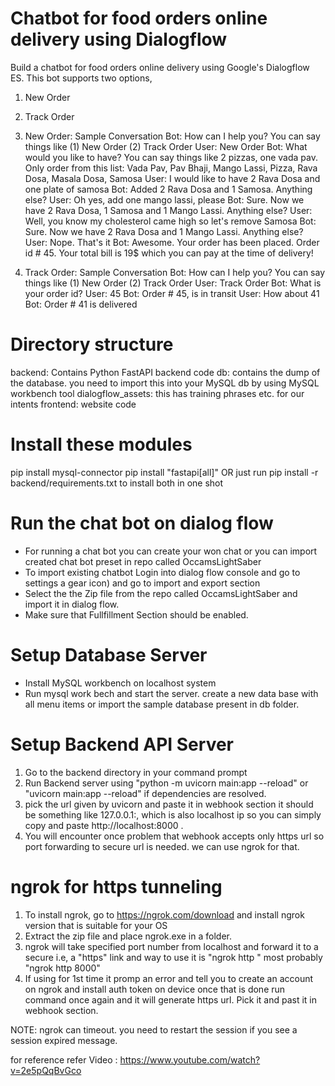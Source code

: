 
Chatbot for food orders online delivery using Dialogflow
===================

Build a chatbot for food orders online delivery using Google's Dialogflow ES. This bot supports two options,

1) New Order
2) Track Order

1) New Order: Sample Conversation
Bot: How can I help you? You can say things like (1) New Order (2) Track Order
User: New Order
Bot: What would you like to have? You can say things like 2 pizzas, one vada pav.
     Only order from this list: Vada Pav, Pav Bhaji, Mango Lassi, Pizza, Rava Dosa, Masala Dosa, Samosa
User: I would like to have 2 Rava Dosa and one plate of samosa
Bot: Added 2 Rava Dosa and 1 Samosa. Anything else?
User: Oh yes, add one mango lassi, please
Bot: Sure. Now we have 2 Rava Dosa, 1 Samosa and 1 Mango Lassi. Anything else?
User: Well, you know my cholesterol came high so let's remove Samosa
Bot: Sure. Now we have 2 Rava Dosa and 1 Mango Lassi. Anything else?
User: Nope. That's it
Bot: Awesome. Your order has been placed. Order id # 45. Your total bill is 19$ which you can pay at the time of delivery!

2) Track Order: Sample Conversation
Bot: How can I help you? You can say things like (1) New Order (2) Track Order
User: Track Order
Bot: What is your order id?
User: 45
Bot: Order # 45, is in transit
User: How about 41
Bot: Order # 41 is delivered



Directory structure
===================
backend: Contains Python FastAPI backend code
db: contains the dump of the database. you need to import this into your MySQL db by using MySQL workbench tool
dialogflow_assets: this has training phrases etc. for our intents
frontend: website code



Install these modules
======================
pip install mysql-connector
pip install "fastapi[all]"
OR just run pip install -r backend/requirements.txt to install both in one shot



Run the chat bot on dialog flow
================================
- For running a chat bot you can create your won chat or you can import created chat bot preset in repo called OccamsLightSaber
- To import existing chatbot Login into dialog flow console and go to settings a gear icon) and go to import and export section
- Select the the Zip file from the repo called OccamsLightSaber and import it in dialog flow.
- Make sure that Fullfillment Section should be enabled.



Setup Database Server
================================
- Install MySQL workbench on localhost system 
- Run mysql work bech and start the server. create a new data base with all menu items or import the sample database present in db folder.



Setup Backend API Server
================================
1. Go to the backend directory in your command prompt
2. Run Backend server using "python -m uvicorn main:app --reload" or "uvicorn main:app --reload" if dependencies are resolved.
3. pick the url given by uvicorn and paste it in webhook section it should be something like 127.0.0.1:<port number>, which is also localhost ip so you can simply copy and paste http://localhost:8000 .
4. You will encounter once problem that webhook accepts only https url so port forwarding to secure url is needed. we can use ngrok for that.


ngrok for https tunneling
================================
1. To install ngrok, go to https://ngrok.com/download and install ngrok version that is suitable for your OS
2. Extract the zip file and place ngrok.exe in a folder.
3. ngrok will take specified port number from localhost and forward it to a secure i.e, a "https" link and way to use it is "ngrok http <port number>" most probably "ngrok http 8000"
4. If using for 1st time it promp an error and tell you to create an account on ngrok and install auth token on device once that is done run command once again and it will generate https url. Pick it and past it in webhook section.

NOTE: ngrok can timeout. you need to restart the session if you see a session expired message.


for reference refer Video : https://www.youtube.com/watch?v=2e5pQqBvGco
